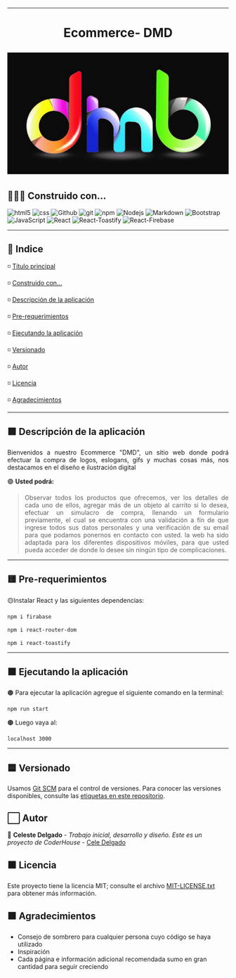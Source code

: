 
----------------------------
<!-- 
Descripción de su proyecto;
funcionalidades;
Cómo pueden usarlo los usuarios;
Donde los usuarios pueden encontrar ayuda sobre su proyecto;
Autores del proyecto.

o tambien:
Título e imagen de portada;
Insignias;
Índice;
Descripción del Proyecto;
Estado del proyecto;
Demostración de funciones y aplicaciones;
Acceso al Proyecto;
Tecnologías utilizadas;
Personas Contribuyentes;
Personas Desarrolladoras del Proyecto;
Licencia.
Fecha de la última versión del proyecto: Agosto.
-->
<div id="titulo">
<h1 align="center">
  <p align="center">   Ecommerce- DMD  </p>
  <img src="public/dmd-3d.jpg" alt="">
</h1>
</div>

<p align="center">
  
  <div id="construido">

## 👩‍💼🔧 Construido con...

  <img alt="html5" src="https://img.shields.io/badge/-HTML5-E34F26?style=flat-square&logo=html5&logoColor=white" />
  <img alt="css" src="https://img.shields.io/badge/-CSS-1572B6?style=flat-square&logo=css3&logoColor=white" />
  <img alt="Github" src="https://img.shields.io/badge/-GitHub-2088FF?style=flat-square&logo=github-actions&logoColor=white" />
  <img alt="git" src="https://img.shields.io/badge/-Git-F05032?style=flat-square&logo=git&logoColor=white" />
  <img alt="npm" src="https://img.shields.io/badge/-NPM-CB3837?style=flat-square&logo=npm&logoColor=white" />
  <img alt="Nodejs" src="https://img.shields.io/badge/-Node.js-43853d?style=flat-square&logo=nodedotjs&logoColor=white" />
  <img alt="Markdown" src="https://img.shields.io/badge/Markdown-000000?style=for-the-badge&logo=markdown&logoColor=white"/>
  <img alt="Bootstrap" src="https://img.shields.io/badge/Bootstrap-563D7C?style=for-the-badge&logo=bootstrap&logoColor=white"/>
  <img alt="JavaScript" src="https://img.shields.io/badge/javascript-%23323330.svg?style=for-the-badge&logo=javascript&logoColor=%23F7DF1E">
  <img alt="React" src="https://img.shields.io/badge/react-%2320232a.svg?style=for-the-badge&logo=react&logoColor=%2361DAFB">
  <img alt="React-Toastify" src="https://img.shields.io/badge/react-toastify-pink">
  <img alt="React-Firebase" src="https://img.shields.io/badge/react-firebase-yellow"> 
  
  </div>
</p>

----------------


## 🔘 Indice 

◽ [Título principal](#titulo)

◽ [Construido con...](#construido)

◽ [Descripción de la aplicación](#descripcion)

◽ [Pre-requerimientos](#preRequerimientos)

◽ [Ejecutando la aplicación](#ejecutandoApp)

◽ [Versionado](#versionado)

◽ [Autor](#autor)

◽ [Licencia](#licencia)

◽ [Agradecimientos](#agradecimientos)

---------------------
<div align="justify" id="descripcion"> 

## 🟪 Descripción de la aplicación

Bienvenidos a nuestro Ecommerce "DMD", un sitio web donde podrá efectuar la compra de logos, eslogans, gifs y muchas cosas más, nos destacamos en el diseño e ilustración digital

🟣 **Usted podrá:**

> Observar todos los productos que ofrecemos, ver los detalles de cada uno de ellos, agregar más de un objeto al carrito si lo desea, efectuar un simulacro de compra, llenando un formulario previamente, el cual se encuentra con una validación a fín de que ingrese todos sus datos personales y una verificación de su email para que podamos ponernos en contacto con usted. la web ha sido adaptada para los diferentes dispositivos móviles, para que usted pueda acceder de donde lo desee sin ningún tipo de complicaciones.


</div>

------
<div id="preRequerimientos">

## 🟨 Pre-requerimientos


<p align="justify">
  
🟡Instalar React y las siguientes dependencias:

```
npm i firabase
```
```
npm i react-router-dom 
```
```
npm i react-toastify
```

</p>
</div>

----------
<div align="justify" id="ejecutandoApp">

## 🟫 Ejecutando la aplicación

🟤 Para ejecutar la aplicación agregue el siguiente comando en la terminal:

```
npm run start
```
🟤 Luego vaya al:
```
localhost 3000
```

</div>

---------------------


<div id="versionado">

## 🟦 Versionado

Usamos [Git SCM](https://git-scm.com/) para el control de versiones. Para conocer las versiones disponibles, consulte las [etiquetas en este repositorio](https://github.com/CeleDelgado/).

</div>

<div id="autor">

## ⬜ Autor

🔲 **Celeste Delgado** - *Trabajo inicial, desarrollo y diseño. Este es un proyecto de CoderHouse* - [Cele Delgado](https://github.com/CeleDelgado/aplicacion)

</div>

<div id="licencia">

## ⬛ Licencia

Este proyecto tiene la licencia MIT; consulte el archivo [MIT-LICENSE.txt](MIT-LICENSE.txt) para obtener más información.

</div>

<div id="agradecimientos">

## 🟧 Agradecimientos

* Consejo de sombrero para cualquier persona cuyo código se haya utilizado
* Inspiración
* Cada página e información adicional recomendada sumo en gran cantidad para seguir creciendo

</div>
